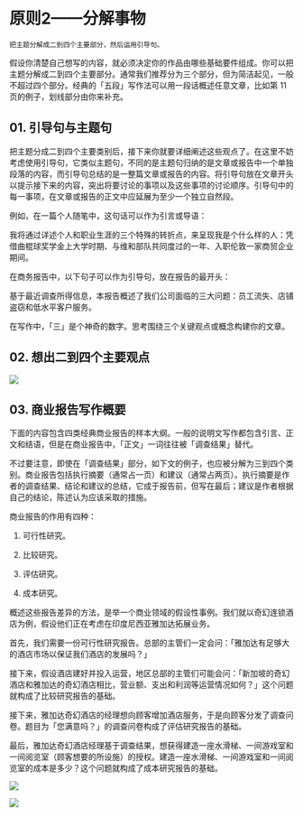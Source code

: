 # 原则2——分解事物

	把主题分解成二到四个主要部分，然后运用引导句。

假设你清楚自己想写的内容，就必须决定你的作品由哪些基础要件组成。你可以把主题分解成二到四个主要部分。通常我们推荐分为三个部分，但为简洁起见，一般不超过四个部分。经典的「五段」写作法可以用一段话概述任意文章，比如第 11 页的例子，划线部分由你来补充。

## 01. 引导句与主题句

把主题分成二到四个主要类别后，接下来你就要详细阐述这些观点了。在这里不妨考虑使用引导句，它类似主题句，不同的是主题句归纳的是文章或报告中一个单独段落的内容，而引导句总结的是一整篇文章或报告的内容。将引导句放在文章开头以提示接下来的内容，突出将要讨论的事项以及这些事项的讨论顺序。引导句中的每一事项，在文章或报告的正文中应延展为至少一个独立自然段。

例如，在一篇个人随笔中，这句话可以作为引言或导语：

我将通过详述个人和职业生涯的三个特殊的转折点，来呈现我是个什么样的人：凭借曲棍球奖学金上大学时期、与维和部队共同度过的一年、入职伦敦一家商贸企业期间。

在商务报告中，以下句子可以作为引导句，放在报告的最开头：

基于最近调查所得信息，本报告概述了我们公司面临的三大问题：员工流失、店铺盗窃和低水平客户服务。

在写作中，「三」是个神奇的数字。思考围绕三个关键观点或概念构建你的文章。

## 02. 想出二到四个主要观点

![](https://raw.githubusercontent.com/dalong0514/selfstudy/master/图片链接/复制书籍/2019423.PNG)

## 03. 商业报告写作概要

下面的内容包含四类经典商业报告的样本大纲。一般的说明文写作都包含引言、正文和结语，但是在商业报告中，「正文」一词往往被「调查结果」替代。

不过要注意，即使在「调查结果」部分，如下文的例子，也应被分解为三到四个类别。商业报告包括执行摘要（通常占一页）和建议（通常占两页）。执行摘要是作者的调查结果、结论和建议的总结，它成于报告前，但写在最后；建议是作者根据自己的结论，陈述认为应该采取的措施。

商业报告的作用有四种：

1. 可行性研究。

2. 比较研究。

3. 评估研究。

4. 成本研究。

概述这些报告差异的方法，是举一个商业领域的假设性事例。我们就以奇幻连锁酒店为例，假设他们正在考虑在印度尼西亚雅加达拓展业务。

首先，我们需要一份可行性研究报告。总部的主管们一定会问：「雅加达有足够大的酒店市场以保证我们酒店的发展吗？」

接下来，假设酒店建好并投入运营，地区总部的主管们可能会问：「新加坡的奇幻酒店和雅加达的奇幻酒店相比，营业额、支出和利润等运营情况如何？」这个问题就构成了比较研究报告的基础。

接下来，雅加达奇幻酒店的经理想向顾客增加酒店服务，于是向顾客分发了调查问卷。题目为「您满意吗？」的调查问卷构成了评估研究报告的基础。

最后，雅加达奇幻酒店经理基于调查结果，想获得建造一座水滑梯、一间游戏室和一间阅览室（顾客想要的所设施）的授权。建造一座水滑梯、一间游戏室和一间阅览室的成本是多少？这个问题就构成了成本研究报告的基础。

![](https://raw.githubusercontent.com/dalong0514/selfstudy/master/图片链接/复制书籍/2019424.PNG)

![](https://raw.githubusercontent.com/dalong0514/selfstudy/master/图片链接/复制书籍/2019425.PNG)
